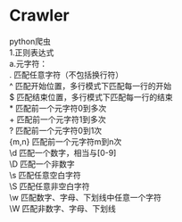 # Crawler
python爬虫  
1.正则表达式  
  a.元字符：  
    .  匹配任意字符（不包括换行符）  
    ^  匹配开始位置，多行模式下匹配每一行的开始  
    $  匹配结束位置，多行模式下匹配每一行的结束  
    *  匹配前一个元字符0到多次  
    +  匹配前一个元字符1到多次  
    ?  匹配前一个元字符0到1次  
    {m,n}  匹配前一个元字符m到n次  
    \d 匹配一个数字，相当与[0-9]  
    \D 匹配一个非数字  
    \s 匹配任意空白字符  
    \S 匹配任意非空白字符  
    \w 匹配数字、字母、下划线中任意一个字符  
    \W 匹配非数字、字母、下划线  
